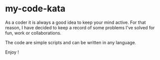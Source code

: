 my-code-kata
============

As a coder it is always a good idea to keep your mind active. For that reason, I have decided to keep a record of some problems I've solved for fun, work or collaborations.

The code are simple scripts and can be written in any language.

Enjoy !
